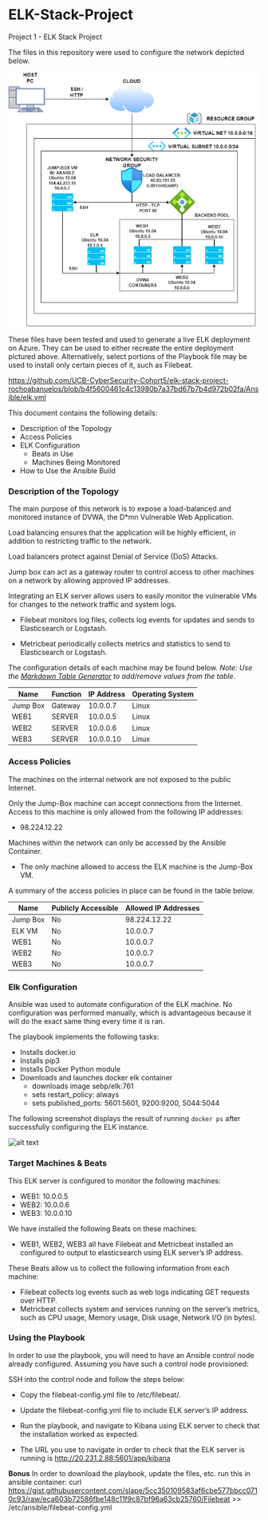 # ELK-Stack-Project
Project 1 - ELK Stack Project

The files in this repository were used to configure the network depicted below.

![alt text](Diagram/ELK-DIAGRAM.png)

These files have been tested and used to generate a live ELK deployment on Azure. They can be used to either recreate the entire deployment pictured above. Alternatively, select portions of the Playbook file may be used to install only certain pieces of it, such as Filebeat.

https://github.com/UCB-CyberSecurity-Cohort5/elk-stack-project-rochoabanuelos/blob/b4f5600461c4c13980b7a37bd67b7b4d972b02fa/Ansible/elk.yml

This document contains the following details:
- Description of the Topology
- Access Policies
- ELK Configuration
  - Beats in Use
  - Machines Being Monitored
- How to Use the Ansible Build


### Description of the Topology

The main purpose of this network is to expose a load-balanced and monitored instance of DVWA, the D*mn Vulnerable Web Application.

Load balancing ensures that the application will be highly efficient, in addition to restricting traffic to the network.

Load balancers protect against Denial of Service (DoS) Attacks. 

Jump box can act as a gateway router to control access to other machines on a network by allowing approved IP addresses.

Integrating an ELK server allows users to easily monitor the vulnerable VMs for changes to the network traffic and system logs.

- Filebeat monitors log files, collects log events for updates and sends to Elasticsearch or Logstash.

- Metricbeat periodically collects metrics and statistics to send to Elasticsearch or Logstash.

The configuration details of each machine may be found below.
_Note: Use the [Markdown Table Generator](http://www.tablesgenerator.com/markdown_tables) to add/remove values from the table_.

| Name     | Function | IP Address | Operating System |
|----------|----------|------------|------------------|
| Jump Box | Gateway  | 10.0.0.7   | Linux            |
| WEB1     | SERVER   | 10.0.0.5   | Linux            |
| WEB2     | SERVER   | 10.0.0.6   | Linux            |
| WEB3     | SERVER   | 10.0.0.10  | Linux            |

### Access Policies

The machines on the internal network are not exposed to the public Internet. 

Only the Jump-Box machine can accept connections from the Internet. Access to this machine is only allowed from the following IP addresses:
- 98.224.12.22

Machines within the network can only be accessed by the Ansible Container.
- The only machine allowed to access the ELK machine is the Jump-Box VM.

A summary of the access policies in place can be found in the table below.

| Name     | Publicly Accessible | Allowed IP Addresses |
|----------|---------------------|----------------------|
| Jump Box |     No              | 98.224.12.22         |
| ELK VM   |     No              | 10.0.0.7             |
| WEB1     |     No              | 10.0.0.7             |
| WEB2     |     No              | 10.0.0.7             |
| WEB3     |     No              | 10.0.0.7             |


### Elk Configuration

Ansible was used to automate configuration of the ELK machine. No configuration was performed manually, which is advantageous because it will do the exact same thing every time it is ran.

The playbook implements the following tasks:
- Installs docker.io
- Installs pip3
- Installs Docker Python module
- Downloads and launches docker elk container
	- downloads image sebp/elk:761
	- sets restart_policy: always
	- sets published_ports: 5601:5601, 9200:9200, 5044:5044

The following screenshot displays the result of running `docker ps` after successfully configuring the ELK instance.

![alt text]()

### Target Machines & Beats
This ELK server is configured to monitor the following machines:
- WEB1: 10.0.0.5
- WEB2: 10.0.0.6
- WEB3: 10.0.0.10

We have installed the following Beats on these machines:
- WEB1, WEB2, WEB3 all have Filebeat and Metricbeat installed an configured to output to elasticsearch using ELK server’s IP address.

These Beats allow us to collect the following information from each machine:
-	Filebeat collects log events such as web logs indicating GET requests over HTTP. 
-	Metricbeat collects system and services running on the server’s metrics, such as CPU usage, Memory usage, Disk usage, Network I/O (in bytes).

### Using the Playbook
In order to use the playbook, you will need to have an Ansible control node already configured. Assuming you have such a control node provisioned: 

SSH into the control node and follow the steps below:
- Copy the filebeat-config.yml file to /etc/filebeat/.

- Update the filebeat-config.yml file to include ELK server’s IP address.

- Run the playbook, and navigate to Kibana using ELK server to check that the installation worked as expected.
- The URL you use to navigate in order to check that the ELK server is running is http://20.231.2.88:5601/app/kibana 

**Bonus**
In order to download the playbook, update the files, etc. run this in ansible container:
curl https://gist.githubusercontent.com/slape/5cc350109583af6cbe577bbcc0710c93/raw/eca603b72586fbe148c11f9c87bf96a63cb25760/Filebeat >> /etc/ansible/filebeat-config.yml 
